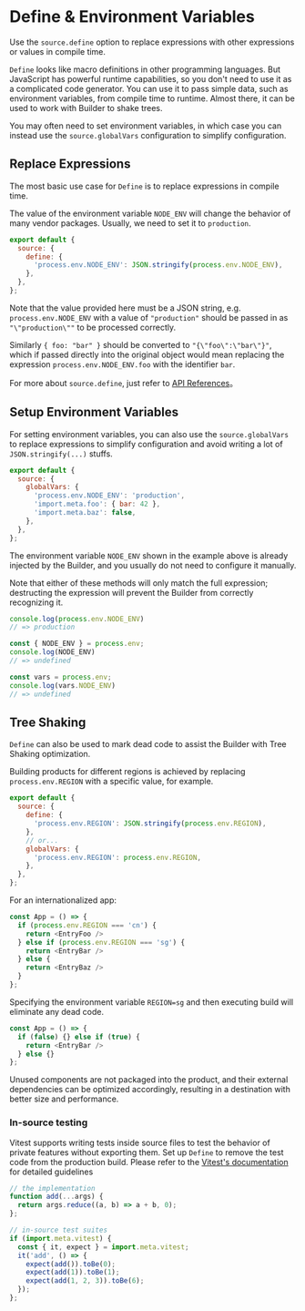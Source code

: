 # Define & Environment Variables

Use the `source.define` option to replace expressions with other expressions or values in compile time.

`Define` looks like macro definitions in other programming languages. But JavaScript has powerful runtime capabilities, so you don't need to use it as a complicated code generator. You can use it to pass simple data, such as environment variables, from compile time to runtime. Almost there, it can be used to work with Builder to shake trees.

You may often need to set environment variables, in which case you can instead use the `source.globalVars` configuration to simplify configuration.

## Replace Expressions

The most basic use case for `Define` is to replace expressions in compile time.

The value of the environment variable `NODE_ENV` will change the behavior of many vendor packages. Usually, we need to set it to `production`.

```js
export default {
  source: {
    define: {
      'process.env.NODE_ENV': JSON.stringify(process.env.NODE_ENV),
    },
  },
};
```

Note that the value provided here must be a JSON string, e.g. `process.env.NODE_ENV` with a value of `"production"` should be passed in as `"\"production\""` to be processed correctly.

Similarly `{ foo: "bar" }` should be converted to `"{\"foo\":\"bar\"}"`, which if passed directly into the original object would mean replacing the expression `process.env.NODE_ENV.foo` with the identifier `bar`.

For more about `source.define`, just refer to [API References](/api/config-source.html#source-define)。

## Setup Environment Variables

For setting environment variables, you can also use the `source.globalVars` to replace expressions to simplify configuration and avoid writing a lot of `JSON.stringify(...)` stuffs.

```js
export default {
  source: {
    globalVars: {
      'process.env.NODE_ENV': 'production',
      'import.meta.foo': { bar: 42 },
      'import.meta.baz': false,
    },
  },
};
```

The environment variable `NODE_ENV` shown in the example above is already injected by the Builder, and you usually do not need to configure it manually. 

Note that either of these methods will only match the full expression; destructing the expression will prevent the Builder from correctly recognizing it.

```js
console.log(process.env.NODE_ENV)
// => production

const { NODE_ENV } = process.env;
console.log(NODE_ENV)
// => undefined

const vars = process.env;
console.log(vars.NODE_ENV)
// => undefined
```

## Tree Shaking

`Define` can also be used to mark dead code to assist the Builder with Tree Shaking optimization.

Building products for different regions is achieved by replacing `process.env.REGION` with a specific value, for example.

```js
export default {
  source: {
    define: {
      'process.env.REGION': JSON.stringify(process.env.REGION),
    },
    // or...
    globalVars: {
      'process.env.REGION': process.env.REGION,
    },
  },
};
```

For an internationalized app:

```js
const App = () => {
  if (process.env.REGION === 'cn') {
    return <EntryFoo />
  } else if (process.env.REGION === 'sg') {
    return <EntryBar />
  } else {
    return <EntryBaz />
  }
};
```

Specifying the environment variable `REGION=sg` and then executing build will eliminate any dead code.

```js
const App = () => {
  if (false) {} else if (true) {
    return <EntryBar />
  } else {}
};
```

Unused components are not packaged into the product, and their external dependencies can be optimized accordingly, resulting in a destination with better size and performance.

### In-source testing

Vitest supports writing tests inside source files to test the behavior of private features without exporting them. Set up `Define` to remove the test code from the production build. Please refer to the [Vitest's documentation](https://vitest.dev/guide/in-source.html) for detailed guidelines

```js
// the implementation
function add(...args) {
  return args.reduce((a, b) => a + b, 0);
};

// in-source test suites
if (import.meta.vitest) {
  const { it, expect } = import.meta.vitest;
  it('add', () => {
    expect(add()).toBe(0);
    expect(add(1)).toBe(1);
    expect(add(1, 2, 3)).toBe(6);
  });
};
```
